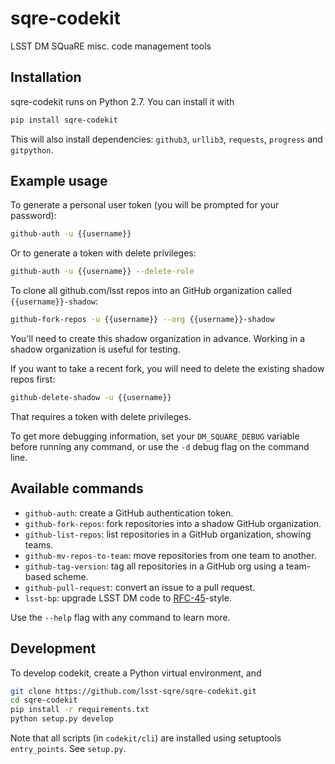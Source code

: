 # sqre-codekit

LSST DM SQuaRE misc. code management tools

## Installation

sqre-codekit runs on Python 2.7. You can install it with

```bash
pip install sqre-codekit
```

This will also install dependencies: `github3`, `urllib3`, `requests`, `progress` and `gitpython`.

## Example usage

To generate a personal user token (you will be prompted for your password):

```bash
github-auth -u {{username}}
```

Or to generate a token with delete privileges:

```bash
github-auth -u {{username}} --delete-role
```

To clone all github.com/lsst repos into an GitHub organization called `{{username}}-shadow`:

```bash
github-fork-repos -u {{username}} --org {{username}}-shadow
```
    
You'll need to create this shadow organization in advance. Working in a shadow organization is useful for testing.

If you want to take a recent fork, you will need to delete the existing shadow repos first:

```bash
github-delete-shadow -u {{username}}
```

That requires a token with delete privileges. 

To get more debugging information, set your `DM_SQUARE_DEBUG` variable before running any command, or use the `-d` debug flag on the command line.

## Available commands

- `github-auth`: create a GitHub authentication token.
- `github-fork-repos`: fork repositories into a shadow GitHub organization.
- `github-list-repos`: list repositories in a GitHub organization, showing teams.
- `github-mv-repos-to-team`: move repositories from one team to another.
- `github-tag-version`: tag all repositories in a GitHub org using a team-based scheme.
- `github-pull-request`: convert an issue to a pull request.
- `lsst-bp`: upgrade LSST DM code to [RFC-45](https://jira.lsstcorp.org/browse/RFC-45)-style.

Use the `--help` flag with any command to learn more.

## Development

To develop codekit, create a Python virtual environment, and

```bash
git clone https://github.com/lsst-sqre/sqre-codekit.git
cd sqre-codekit
pip install -r requirements.txt
python setup.py develop
```

Note that all scripts (in `codekit/cli`) are installed using setuptools `entry_points`. See `setup.py`.
